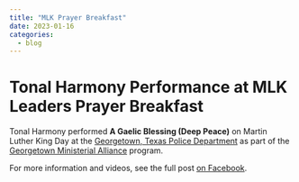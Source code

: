 ```yaml
---
title: "MLK Prayer Breakfast"
date: 2023-01-16
categories:
  - blog
---
```


# Tonal Harmony Performance at MLK Leaders Prayer Breakfast

Tonal Harmony performed **A Gaelic Blessing (Deep Peace)** on Martin Luther King Day at the [Georgetown, Texas Police Department](https://www.facebook.com/GeorgetownTXPolice) as part of the [Georgetown Ministerial Alliance](https://www.facebook.com/GeorgetownMinisterialAlliance) program.

For more information and videos, see the full post [on Facebook](https://www.facebook.com/100070569276939/posts/pfbid0PUHjGxHCdvjaSx28KxzRrYWvUAAJiEDdssWnq9tM2ScdnG1cWTLvmMX33ya1nZ32l/?mibextid=cr9u03).
